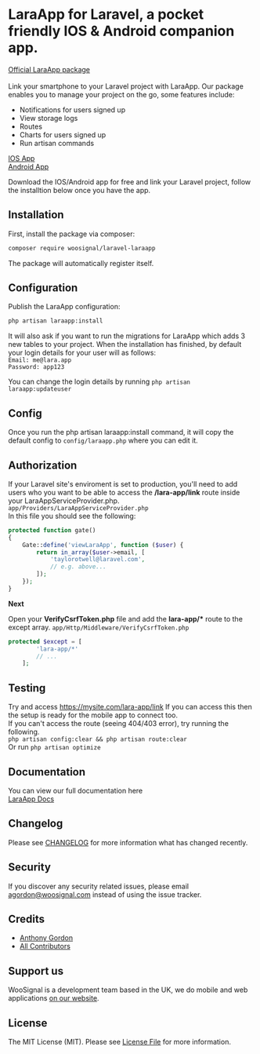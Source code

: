 # LaraApp for Laravel, a pocket friendly IOS & Android companion app.

[Official LaraApp package](https://thelara.app)
<br>
<br>
Link your smartphone to your Laravel project with LaraApp. 
Our package enables you to manage your project on the go, some features include:
* Notifications for users signed up
* View storage logs
* Routes
* Charts for users signed up
* Run artisan commands

[IOS App](https://apps.apple.com/us/app/laraapp-for-laravel-artisans/id1489590015)
<br>
[Android App](https://play.google.com/store/apps/details?id=com.mavsoft.laraapp)

Download the IOS/Android app for free and link your Laravel project, follow the installtion below once you have the app.

## Installation

First, install the package via composer:

``` bash
composer require woosignal/laravel-laraapp
```

The package will automatically register itself.

## Configuration

Publish the LaraApp configuration:

```bash
php artisan laraapp:install
```

It will also ask if you want to run the migrations for LaraApp which adds 3 new tables to your project.
When the installation has finished, by default your login details for your user will as follows:
<br>`Email: me@lara.app`
<br>`Password: app123`

You can change the login details by running `php artisan laraapp:updateuser`

## Config
Once you run the php artisan laraapp:install command, it will copy the default config to `config/laraapp.php` where you can edit it.

## Authorization

If your Laravel site's enviroment is set to production, you'll need to add users who you want to be able to access the **/lara-app/link** route inside your LaraAppServiceProvider.php.
<br>
`app/Providers/LaraAppServiceProvider.php`
<br>
In this file you should see the following:
```php
protected function gate()
{
    Gate::define('viewLaraApp', function ($user) {
        return in_array($user->email, [
            'taylorotwell@laravel.com',
            // e.g. above...
        ]);
    });
}
```


**Next**

Open your **VerifyCsrfToken.php** file and add the **lara-app/\*** route to the except array.
`app/Http/Middleware/VerifyCsrfToken.php`

```php 
protected $except = [
        'lara-app/*'
        // ...
    ];
```

## Testing
Try and access https://mysite.com/lara-app/link
If you can access this then the setup is ready for the mobile app to connect too.
<br>
If you can't access the route (seeing 404/403 error), try running the following.
<br>
`php artisan config:clear && php artisan route:clear`
<br>
Or run `php artisan optimize`

## Documentation
You can view our full documentation here <br>[LaraApp Docs](https://thelara.app/docs/1.0/getting-started)

## Changelog

Please see [CHANGELOG](CHANGELOG.md) for more information what has changed recently.

## Security

If you discover any security related issues, please email agordon@woosignal.com instead of using the issue tracker.

## Credits

- [Anthony Gordon](https://twitter.com/anthonygordn)
- [All Contributors](../../contributors)

## Support us

WooSignal is a development team based in the UK, we do mobile and web applications [on our website](https://woosignal.com).

## License

The MIT License (MIT). Please see [License File](LICENSE.md) for more information.
